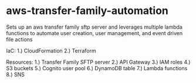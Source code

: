 # aws-transfer-family-automation
Sets up an aws transfer family sftp server and leverages multiple lambda functions to automate user creation, user management, and event driven file actions

IaC:
  1.) CloudFormation
  2.) Terraform

Resources:
  1.) Transfer Family SFTP server
  2.) API Gateway
  3.) IAM roles
  4.) S3 buckets
  5.) Cognito user pool
  6.) DynamoDB table
  7.) Lambda functions
  8.) SNS 
